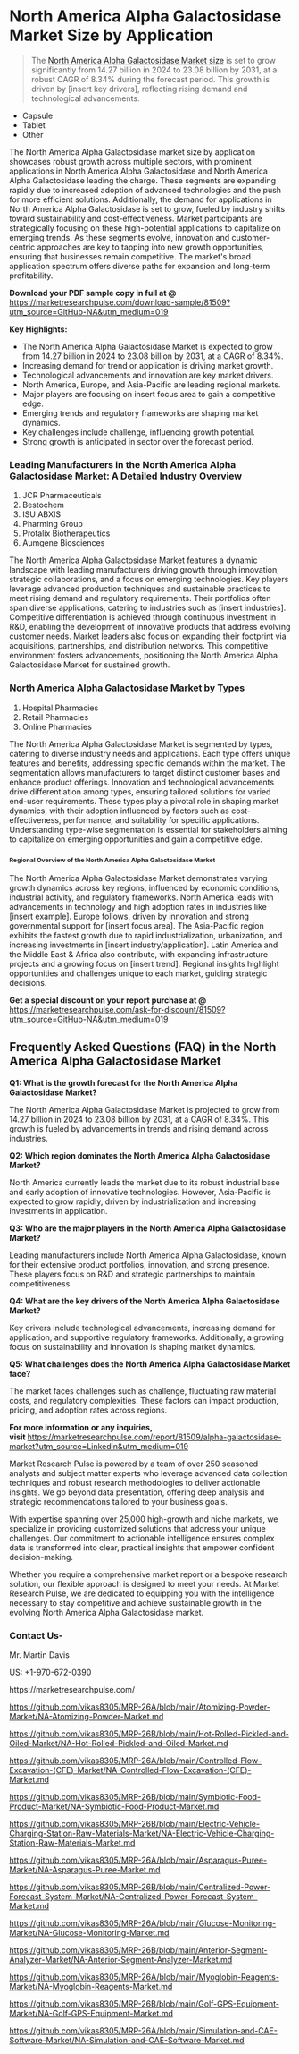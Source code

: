 
<h1>North America Alpha Galactosidase Market&nbsp;Size by Application</h1><blockquote><p>The <a href="https://marketresearchpulse.com/download-sample/81509?utm_source=GitHub-NA&amp;utm_medium=019">North America Alpha Galactosidase Market size</a> is set to grow significantly from 14.27 billion in 2024 to 23.08 billion by 2031, at a robust CAGR of 8.34% during the forecast period. This growth is driven by [insert key drivers], reflecting rising demand and technological advancements.</p></blockquote><ul><li>Capsule<li> Tablet<li> Other</li></ul><p>The North America Alpha Galactosidase market size by application showcases robust growth across multiple sectors, with prominent applications in North America Alpha Galactosidase and North America Alpha Galactosidase leading the charge. These segments are expanding rapidly due to increased adoption of advanced technologies and the push for more efficient solutions. Additionally, the demand for applications in North America Alpha Galactosidase is set to grow, fueled by industry shifts toward sustainability and cost-effectiveness. Market participants are strategically focusing on these high-potential applications to capitalize on emerging trends. As these segments evolve, innovation and customer-centric approaches are key to tapping into new growth opportunities, ensuring that businesses remain competitive. The market's broad application spectrum offers diverse paths for expansion and long-term profitability.</p><p><strong>Download your PDF sample copy in full at @ </strong><a href="https://marketresearchpulse.com/download-sample/81509?utm_source=GitHub-NA&amp;utm_medium=019">https://marketresearchpulse.com/download-sample/81509?utm_source=GitHub-NA&amp;utm_medium=019</a></p><p><strong>Key Highlights: </strong></p><ul><li>The North America Alpha Galactosidase Market is expected to grow from 14.27 billion in 2024 to 23.08 billion by 2031, at a CAGR of 8.34%.</li><li>Increasing demand for trend or application is driving market growth.</li><li>Technological advancements and innovation are key market drivers.</li><li>North America, Europe, and Asia-Pacific are leading regional markets.</li><li>Major players are focusing on insert focus area to gain a competitive edge.</li><li>Emerging trends and regulatory frameworks are shaping market dynamics.</li><li>Key challenges include challenge, influencing growth potential.</li><li>Strong growth is anticipated in sector over the forecast period.</li></ul><h3>Leading Manufacturers in the North America Alpha Galactosidase Market: A Detailed Industry Overview</h3><ol><li>JCR Pharmaceuticals</li><li>Bestochem</li><li>ISU ABXIS</li><li>Pharming Group</li><li>Protalix Biotherapeutics</li><li>Aumgene Biosciences</li></ol><div class="flex max-w-full flex-col flex-grow"><div class="min-h-8 text-message flex w-full flex-col items-end gap-2 whitespace-normal break-words [.text-message+&amp;]:mt-5" dir="auto" data-message-author-role="assistant" data-message-id="fd8432e4-4910-450d-b182-61b7bfb0a01f" data-message-model-slug="gpt-4o"><div class="flex w-full flex-col gap-1 empty:hidden first:pt-[3px]"><div class="markdown prose w-full break-words dark:prose-invert light"><p>The North America Alpha Galactosidase Market features a dynamic landscape with leading manufacturers driving growth through innovation, strategic collaborations, and a focus on emerging technologies. Key players leverage advanced production techniques and sustainable practices to meet rising demand and regulatory requirements. Their portfolios often span diverse applications, catering to industries such as [insert industries]. Competitive differentiation is achieved through continuous investment in R&amp;D, enabling the development of innovative products that address evolving customer needs. Market leaders also focus on expanding their footprint via acquisitions, partnerships, and distribution networks. This competitive environment fosters advancements, positioning the North America Alpha Galactosidase Market for sustained growth.</p></div></div></div></div><h3>North America Alpha Galactosidase Market by Types</h3><ol><li>Hospital Pharmacies<li> Retail Pharmacies<li> Online Pharmacies</li></ol><div class="flex max-w-full flex-col flex-grow"><div class="min-h-8 text-message flex w-full flex-col items-end gap-2 whitespace-normal break-words [.text-message+&amp;]:mt-5" dir="auto" data-message-author-role="assistant" data-message-id="084470be-0bb7-4664-bddf-5156b4f41249" data-message-model-slug="gpt-4o-mini"><div class="flex w-full flex-col gap-1 empty:hidden first:pt-[3px]"><div class="markdown prose w-full break-words dark:prose-invert light"><p>The North America Alpha Galactosidase Market is segmented by types, catering to diverse industry needs and applications. Each type offers unique features and benefits, addressing specific demands within the market. The segmentation allows manufacturers to target distinct customer bases and enhance product offerings. Innovation and technological advancements drive differentiation among types, ensuring tailored solutions for varied end-user requirements. These types play a pivotal role in shaping market dynamics, with their adoption influenced by factors such as cost-effectiveness, performance, and suitability for specific applications. Understanding type-wise segmentation is essential for stakeholders aiming to capitalize on emerging opportunities and gain a competitive edge.</p></div></div></div></div><h3><span style="font-size: 11px;">Regional Overview of the North America Alpha Galactosidase Market</span></h3><div class="flex max-w-full flex-col flex-grow"><div class="min-h-8 text-message flex w-full flex-col items-end gap-2 whitespace-normal break-words [.text-message+&amp;]:mt-5" dir="auto" data-message-author-role="assistant" data-message-id="e9038762-ce64-4e30-91c9-9bd413514231" data-message-model-slug="gpt-4o-mini"><div class="flex w-full flex-col gap-1 empty:hidden first:pt-[3px]"><div class="markdown prose w-full break-words dark:prose-invert light"><p>The North America Alpha Galactosidase Market demonstrates varying growth dynamics across key regions, influenced by economic conditions, industrial activity, and regulatory frameworks. North America leads with advancements in technology and high adoption rates in industries like [insert example]. Europe follows, driven by innovation and strong governmental support for [insert focus area]. The Asia-Pacific region exhibits the fastest growth due to rapid industrialization, urbanization, and increasing investments in [insert industry/application]. Latin America and the Middle East &amp; Africa also contribute, with expanding infrastructure projects and a growing focus on [insert trend]. Regional insights highlight opportunities and challenges unique to each market, guiding strategic decisions.</p></div></div></div></div><p><strong>Get a special discount on your report purchase at @ </strong><a href="https://marketresearchpulse.com/ask-for-discount/81509?utm_source=GitHub-NA&amp;utm_medium=019">https://marketresearchpulse.com/ask-for-discount/81509?utm_source=GitHub-NA&amp;utm_medium=019</a></p><h2>Frequently Asked Questions (FAQ) in the North America Alpha Galactosidase Market</h2><p><strong>Q1: What is the growth forecast for the North America Alpha Galactosidase Market?</strong></p><p>The North America Alpha Galactosidase Market is projected to grow from 14.27 billion in 2024 to 23.08 billion by 2031, at a CAGR of 8.34%. This growth is fueled by advancements in trends and rising demand across industries.</p><p><strong>Q2: Which region dominates the North America Alpha Galactosidase Market?</strong></p><p>North America currently leads the market due to its robust industrial base and early adoption of innovative technologies. However, Asia-Pacific is expected to grow rapidly, driven by industrialization and increasing investments in application.</p><p><strong>Q3: Who are the major players in the North America Alpha Galactosidase Market?</strong></p><p>Leading manufacturers include North America Alpha Galactosidase, known for their extensive product portfolios, innovation, and strong presence. These players focus on R&amp;D and strategic partnerships to maintain competitiveness.</p><p><strong>Q4: What are the key drivers of the North America Alpha Galactosidase Market?</strong></p><p>Key drivers include technological advancements, increasing demand for application, and supportive regulatory frameworks. Additionally, a growing focus on sustainability and innovation is shaping market dynamics.</p><p><strong>Q5: What challenges does the North America Alpha Galactosidase Market face?</strong></p><p>The market faces challenges such as challenge, fluctuating raw material costs, and regulatory complexities. These factors can impact production, pricing, and adoption rates across regions.</p><p><strong>For more information or any inquiries, visit&nbsp;</strong><a href="https://marketresearchpulse.com/report/81509/alpha-galactosidase-market?utm_source=Linkedin&utm_medium=019">https://marketresearchpulse.com/report/81509/alpha-galactosidase-market?utm_source=Linkedin&utm_medium=019</a></p><p>Market Research Pulse is powered by a team of over 250 seasoned analysts and subject matter experts who leverage advanced data collection techniques and robust research methodologies to deliver actionable insights. We go beyond data presentation, offering deep analysis and strategic recommendations tailored to your business goals.</p><p>With expertise spanning over 25,000 high-growth and niche markets, we specialize in providing customized solutions that address your unique challenges. Our commitment to actionable intelligence ensures complex data is transformed into clear, practical insights that empower confident decision-making.</p><p>Whether you require a comprehensive market report or a bespoke research solution, our flexible approach is designed to meet your needs. At Market Research Pulse, we are dedicated to equipping you with the intelligence necessary to stay competitive and achieve sustainable growth in the evolving North America Alpha Galactosidase market.</p><h3><strong>Contact Us-</strong></h3><p>Mr. Martin Davis</p><p>US: +1-970-672-0390</p><p>https://marketresearchpulse.com/</p><p><a href="https://github.com/vikas8305/MRP-26A/blob/main/Atomizing-Powder-Market/NA-Atomizing-Powder-Market.md">https://github.com/vikas8305/MRP-26A/blob/main/Atomizing-Powder-Market/NA-Atomizing-Powder-Market.md</a></p><p><a href="https://github.com/vikas8305/MRP-26B/blob/main/Hot-Rolled-Pickled-and-Oiled-Market/NA-Hot-Rolled-Pickled-and-Oiled-Market.md">https://github.com/vikas8305/MRP-26B/blob/main/Hot-Rolled-Pickled-and-Oiled-Market/NA-Hot-Rolled-Pickled-and-Oiled-Market.md</a></p><p><a href="https://github.com/vikas8305/MRP-26A/blob/main/Controlled-Flow-Excavation-(CFE)-Market/NA-Controlled-Flow-Excavation-(CFE)-Market.md">https://github.com/vikas8305/MRP-26A/blob/main/Controlled-Flow-Excavation-(CFE)-Market/NA-Controlled-Flow-Excavation-(CFE)-Market.md</a></p><p><a href="https://github.com/vikas8305/MRP-26B/blob/main/Symbiotic-Food-Product-Market/NA-Symbiotic-Food-Product-Market.md">https://github.com/vikas8305/MRP-26B/blob/main/Symbiotic-Food-Product-Market/NA-Symbiotic-Food-Product-Market.md</a></p><p><a href="https://github.com/vikas8305/MRP-26B/blob/main/Electric-Vehicle-Charging-Station-Raw-Materials-Market/NA-Electric-Vehicle-Charging-Station-Raw-Materials-Market.md">https://github.com/vikas8305/MRP-26B/blob/main/Electric-Vehicle-Charging-Station-Raw-Materials-Market/NA-Electric-Vehicle-Charging-Station-Raw-Materials-Market.md</a></p><p><a href="https://github.com/vikas8305/MRP-26A/blob/main/Asparagus-Puree-Market/NA-Asparagus-Puree-Market.md">https://github.com/vikas8305/MRP-26A/blob/main/Asparagus-Puree-Market/NA-Asparagus-Puree-Market.md</a></p><p><a href="https://github.com/vikas8305/MRP-26B/blob/main/Centralized-Power-Forecast-System-Market/NA-Centralized-Power-Forecast-System-Market.md">https://github.com/vikas8305/MRP-26B/blob/main/Centralized-Power-Forecast-System-Market/NA-Centralized-Power-Forecast-System-Market.md</a></p><p><a href="https://github.com/vikas8305/MRP-26A/blob/main/Glucose-Monitoring-Market/NA-Glucose-Monitoring-Market.md">https://github.com/vikas8305/MRP-26A/blob/main/Glucose-Monitoring-Market/NA-Glucose-Monitoring-Market.md</a></p><p><a href="https://github.com/vikas8305/MRP-26B/blob/main/Anterior-Segment-Analyzer-Market/NA-Anterior-Segment-Analyzer-Market.md">https://github.com/vikas8305/MRP-26B/blob/main/Anterior-Segment-Analyzer-Market/NA-Anterior-Segment-Analyzer-Market.md</a></p><p><a href="https://github.com/vikas8305/MRP-26A/blob/main/Myoglobin-Reagents-Market/NA-Myoglobin-Reagents-Market.md">https://github.com/vikas8305/MRP-26A/blob/main/Myoglobin-Reagents-Market/NA-Myoglobin-Reagents-Market.md</a></p><p><a href="https://github.com/vikas8305/MRP-26B/blob/main/Golf-GPS-Equipment-Market/NA-Golf-GPS-Equipment-Market.md">https://github.com/vikas8305/MRP-26B/blob/main/Golf-GPS-Equipment-Market/NA-Golf-GPS-Equipment-Market.md</a></p><p><a href="https://github.com/vikas8305/MRP-26A/blob/main/Simulation-and-CAE-Software-Market/NA-Simulation-and-CAE-Software-Market.md">https://github.com/vikas8305/MRP-26A/blob/main/Simulation-and-CAE-Software-Market/NA-Simulation-and-CAE-Software-Market.md</a></p>
